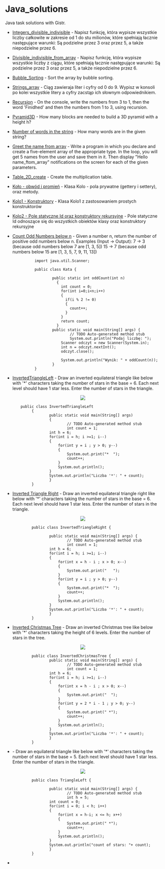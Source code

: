 # Java_solutions

Java task solutions  with Gistr.

- [Integers_divisible_indivisible](https://gist.github.com/MagdalenaOlak/b1b240b7a36ef7faf003e2206d33e4b4) -  Napisz funkcję, która wypisze wszystkie liczby całkowite w zakresie od 1 do stu milionów, które spełniają łacznie następujące warunki:
Są podzielne przez 3 oraz przez 5, a także niepodzielne przez 6.
- [Divisible_indivisible_from_array](https://gist.github.com/MagdalenaOlak/bcdf26dbde0355b300d457ebbc345ac2) -  Napisz funkcję, która wypisze wszystkie liczby z ciągu, które spełniają łacznie następujące warunki:
Są podzielne przez 3 oraz przez 5, a także niepodzielne przez 6.
- [Bubble_Sorting](https://gist.github.com/MagdalenaOlak/cc7c9a8ffbfc8763636f5f0b2e381753) - Sort the array by bubble sorting.
- [Strings_array](https://gist.github.com/MagdalenaOlak/69bbd3dba4a600053fada7f6f5995813) - Ciąg zawieraja liter i cyfry od 0 do 9. Wypisz w konsoli po kolei wszystkie litery a cyfry zacstąp ich słownym odpowiednikiem. 
- [Recursion](https://gist.github.com/MagdalenaOlak/b1fc17a476d11cff012daacc9f09d002) - On the console, write the numbers from 3 to 1, then the word 'Finidhed' and then the numbers from 1 to 3, using recursion.
- [Pyramid3D](https://gist.github.com/MagdalenaOlak/103b41a9287cb8bb4ddea458022dbdbf) - How many blocks are needed to build a 3D pyramid with a height h?
- [Number of words in the string](https://gist.github.com/MagdalenaOlak/baae33b9eb5c4f388c5ad75da18eb521) - How many words are in the given string?
- [Greet the name from array](https://gist.github.com/MagdalenaOlak/fb20c985a242b1bbe8908d9df2f167f5) - Write a program in which you declare and create a five-element array of the appropriate type. In the loop, you will get 5 names from the user and save them in it. Then display "Hello name_ftom_array" notifications on the screen for each of the given parameters.
- [Table_2D_create](https://gist.github.com/MagdalenaOlak/e2b88bdc4d3e6bc3c9d8599d0c03ae98) - Create the multiplication table.
- [Koło - obwód i promień](https://gist.github.com/MagdalenaOlak/ba3a492f9c1ebe60ef40e2b8c06ad406) - Klasa Kolo - pola prywatne (gettery i settery), oraz metody.
- [Kolo1 - Konstruktory](https://gist.github.com/MagdalenaOlak/cc5190cd41ec245774d750dcfa990103) - Klasa Kolo1 z zastosowaniem prostych konstruktorów
- [Kolo2 - Pole statyczne Id oraz konstruktory rekursyjne](https://gist.github.com/MagdalenaOlak/0c84fa014025af56cf6a29573623ca43) - Pole statyczne Id odnoszące się do wszystkich obiektów klasy oraz konstruktory rekursyjne
- [Count Odd Numbers below n](https://gist.github.com/MagdalenaOlak/80a8d0812af9a435e5eb27d95dc23693) - Given a number n, return the number of positive odd numbers below n. Examples (Input -> Output):
        7  -> 3 (because odd numbers below 7 are [1, 3, 5])
        15 -> 7 (because odd numbers below 15 are [1, 3, 5, 7, 9, 11, 13])
        
                import java.util.Scanner;

                public class Kata {

                        public static int oddCount(int n)
                          {    
                            int count = 0;
                            for(int i=0;i<n;i++)
                            {
                              if(i % 2 != 0)
                              {
                                count++;
                              }
                            }
                            return count;
                          }		
                        public static void main(String[] args) {
                                // TODO Auto-generated method stub
                                System.out.println("Podaj liczbę: ");
                            Scanner odczyt = new Scanner(System.in);
                            int n = odczyt.nextInt();
                            odczyt.close();

                            System.out.println("Wynik: " + oddCount(n));
                        }
                }



- [InvertedTriangleLeft](https://gist.github.com/MagdalenaOlak/92fc65ce108a8fee1dc4b6ece1a74afa) - Draw an inverted equilateral triangle like below with '*' characters taking the number of stars in the base = 6. Each next level should have 1 star less. Enter the number of stars in the triangle.

<p align="center">
  <img src="https://user-images.githubusercontent.com/66574001/193445531-dcf87bda-39c7-4efd-ae32-00d1ca072f04.png" />
</p>
               

           public class InvertedTriangleLeft 
                {
                        public static void main(String[] args) 
                        {
                                // TODO Auto-generated method stub
                                int count = 1;        
                        int h = 6;
                        for(int i = h; i >=1; i--)
                        {
                            for(int y = i ; y > 0; y--)
                            {
                                System.out.print("*  ");
                                count++;
                            }
                            System.out.println();
                        }
                        System.out.println("Liczba '*': " + count);
                        }
                }





- [Inverted Triangle Right](https://gist.github.com/MagdalenaOlak/b082ae6565ea3e69288643330b6cca53) - Draw an inverted equilateral triangle right like below with '*' characters taking the number of stars in the base = 6. Each next level should have 1 star less. Enter the number of stars in the triangle.

<p align="center">
  <img src="https://user-images.githubusercontent.com/66574001/193445459-b94e56ca-f14b-4eb0-bd10-0b0317c40ffe.png" />
</p>

                public class InvertedTriangleRight {

                        public static void main(String[] args) {
                                // TODO Auto-generated method stub
                                int count = 1;                        
                        int h = 6;
                        for(int i = h; i >=1; i--)
                        {
                            for(int x = h - i ; x > 0; x--)
                            {
                                System.out.print("   ");
                            }
                            for(int y = i ; y > 0; y--)
                            {
                                System.out.print("*  ");
                                count++;
                            }
                            System.out.println();
                        }
                        System.out.println("Liczba '*': " + count);
                        }
                }



     
     
- [Inverted Christmas Tree](https://gist.github.com/MagdalenaOlak/f9b2e822a053362aa35b1123c3300934) - Draw an inverted Christmas tree like below with '*' characters taking the height of 6 levels. Enter the number of stars in the tree.

<p align="center">
  <img src="https://user-images.githubusercontent.com/66574001/193446079-b6149092-d3aa-405e-a21e-9f7eccd475db.png" />
</p>



                public class InvertedChristmasTree {
                        public static void main(String[] args) {
                                // TODO Auto-generated method stub
                                int count = 1;        
                        int h = 6;
                        for(int i = h; i >=1; i--)
                        {
                            for(int x = h - i ; x > 0; x--)
                            {
                                System.out.print("  ");
                            }
                            for(int y = 2 * i - 1 ; y > 0; y--)
                            {
                                System.out.print(" *");
                                count++;
                            }
                            System.out.println();
                        }
                        System.out.println("Liczba '*': " + count);
                        }
                }


- []()  - Draw an equilateral triangle like below with '*' characters taking the number of stars in the base = 5. Each next level should have 1 star less. Enter the number of stars in the triangle.

<p align="center">
  <img src="https://user-images.githubusercontent.com/66574001/193447293-128c9bd7-b228-4c74-a5b9-e709e86bf33b.png" />
</p>


                public class TriangleLeft {

                        public static void main(String[] args) {
                                // TODO Auto-generated method stub
                                int h = 5;
                        int count = 0;
                        for(int i = 0; i < h; i++)
                        {
                            for(int x = h-i; x <= h; x++)
                            {
                                System.out.print(" *");
                                count++;
                            }
                            System.out.println();
                        }
                        System.out.println("count of stars: "+ count);
                        }
                }


- []()
